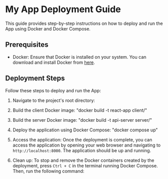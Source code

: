 # My App Deployment Guide

This guide provides step-by-step instructions on how to deploy and run the App using Docker and Docker Compose.

## Prerequisites

- Docker: Ensure that Docker is installed on your system. You can download and install Docker from [here](https://www.docker.com/get-started).

## Deployment Steps

Follow these steps to deploy and run the App:

1. Navigate to the project's root directory: 
2. Build the client Docker image: "docker build -t react-app client/" 

3. Build the server Docker image: "docker build -t api-server server/"

4. Deploy the application using Docker Compose: "docker compose up"

5. Access the application:
Once the deployment is complete, you can access the application by opening your web browser and navigating to `http://localhost:8000`. The application should be up and running.

6. Clean up:
To stop and remove the Docker containers created by the deployment, press `Ctrl + C` in the terminal running Docker Compose. Then, run the following command:
